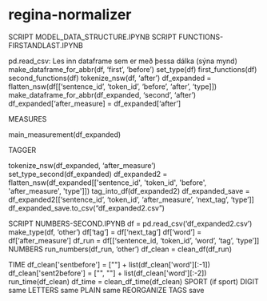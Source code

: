 # regina-normalizer

SCRIPT MODEL_DATA_STRUCTURE.IPYNB
SCRIPT FUNCTIONS-FIRSTANDLAST.IPYNB

pd.read_csv: Les inn dataframe sem er með þessa dálka (sýna mynd)
make_dataframe_for_abbr(df, ‘first’, ‘before’)
set_type(df)
first_functions(df)
second_functions(df)
tokenize_nsw(df, ‘after’)
df_expanded = flatten_nsw(df[[‘sentence_id’, ‘token_id’, ‘before’, ‘after’, ‘type]])
make_dataframe_for_abbr(df_expanded, ‘second’, ‘after’)
df_expanded[‘after_measure] = df_expanded[‘after’]

MEASURES

main_measurement(df_expanded)

TAGGER

tokenize_nsw(df_expanded, ‘after_measure’)
set_type_second(df_expanded)
df_expanded2 = flatten_nsw(df_expanded[['sentence_id', 'token_id', 'before', 'after_measure', 'type']])
tag_into_df(df_expanded2)
df_expanded_save = df_expanded2[[‘sentence_id’, ‘token_id’, ‘after_measure’, ‘next_tag’, ‘type’]]
df_expanded_save.to_csv(“df_expanded2.csv”)

SCRIPT NUMBERS-SECOND.IPYNB
df = pd.read_csv(‘df_expanded2.csv’)
make_type(df, ‘other’)
df[‘tag’] = df[‘next_tag’]
df[‘word’] = df[‘after_measure’]
df_run = df[[‘sentence_id, ‘token_id’, ‘word’, ‘tag’, ‘type’]]
NUMBERS
run_numbers(df_run, ‘other’)
df_clean = clean_df(df_run)

TIME
df_clean['sentbefore'] = [""] + list(df_clean['word'][:-1])
df_clean['sent2before'] = ["", ""] + list(df_clean['word'][:-2])
run_time(df_clean)
df_time = clean_df_time(df_clean)
SPORT (if sport)
DIGIT
same
LETTERS
same
PLAIN
same
REORGANIZE TAGS
save
